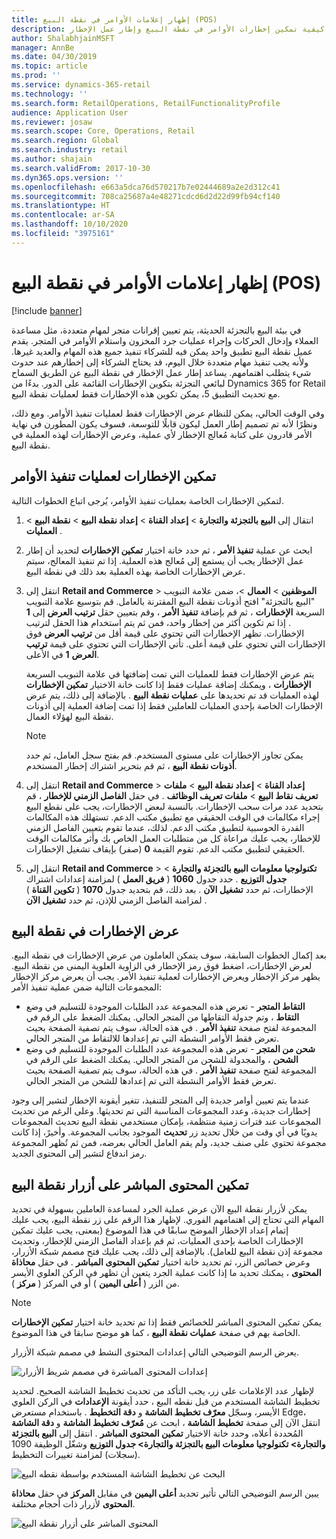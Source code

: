```yaml
---
title: إظهار إعلامات الأوامر في نقطة البيع (POS)
description: يصف هذا الموضوع كيفية تمكين إخطارات الأوامر في نقطة البيع وإطار عمل الإخطار.
author: ShalabhjainMSFT
manager: AnnBe
ms.date: 04/30/2019
ms.topic: article
ms.prod: ''
ms.service: dynamics-365-retail
ms.technology: ''
ms.search.form: RetailOperations, RetailFunctionalityProfile
audience: Application User
ms.reviewer: josaw
ms.search.scope: Core, Operations, Retail
ms.search.region: Global
ms.search.industry: retail
ms.author: shajain
ms.search.validFrom: 2017-10-30
ms.dyn365.ops.version: ''
ms.openlocfilehash: e663a5dca76d570217b7e02444689a2e2d312c41
ms.sourcegitcommit: 708ca25687a4e48271cdcd6d2d22d99fb94cf140
ms.translationtype: HT
ms.contentlocale: ar-SA
ms.lasthandoff: 10/10/2020
ms.locfileid: "3975161"
---
```

# <a name="show-order-notifications-in-the-point-of-sale-pos"></a>إظهار إعلامات الأوامر في نقطة البيع (POS)

[!include [banner](includes/banner.md)]

في بيئة البيع بالتجزئة الحديثة، يتم تعيين إقرانات متجر لمهام متعددة، مثل مساعدة العملاء وإدخال الحركات وإجراء عمليات جرد المخزون واستلام الأوامر في المتجر. يقدم عميل نقطة البيع تطبيق واحد يمكن فيه للشركاء تنفيذ جميع هذه المهام والعديد غيرها. ولأنه يجب تنفيذ مهام متعددة خلال اليوم، قد يحتاج الشركاء إلى إخطارهم عند حدوث شيء يتطلب اهتمامهم. يساعد إطار عمل الإخطار في نقطة البيع عن الطريق السماح لبائعي التجزئة بتكوين الإخطارات القائمة على الدور. بدءًا من Dynamics 365 for Retail مع تحديث التطبيق 5، يمكن تكوين هذه الإخطارات فقط لعمليات نقطة البيع.


وفي الوقت الحالي، يمكن للنظام عرض الإخطارات فقط لعمليات تنفيذ الأوامر. ومع ذلك، ونظرًا لأنه تم تصميم إطار العمل ليكون قابلًا للتوسعة، فسوف يكون المطورن في نهاية الأمر قادرون على كتابة مُعالج الإخطار لأي عملية، وعرض الإخطارات لهذه العملية في نقطة البيع.

## <a name="enable-notifications-for-order-fulfillment-operations"></a>تمكين الإخطارات لعمليات تنفيذ الأوامر

لتمكين الإخطارات الخاصة بعمليات تنفيذ الأوامر، يُرجى اتباع الخطوات التالية.

1. انتقال إلى **البيع بالتجزئة والتجارة** &gt; **إعداد القناة** &gt; **إعداد نقطة البيع** &gt; **نقطة البيع** &gt; **العمليات** .
2. ابحث عن عملية **تنفيذ الأمر** ، ثم حدد خانة اختيار **تمكين الإخطارات** لتحديد أن إطار عمل الإخطار يجب أن يستمع إلى مُعالج هذه العملية. إذا تم تنفيذ المعالج، سيتم عرض الإخطارات الخاصة بهذه العملية بعد ذلك في نقطة البيع.
3. انتقل إلى **Retail and Commerce** &gt; **الموظفين** &gt; **العمال** &gt;، ضمن علامة التبويب "البيع بالتجزئة" افتح أذونات نقطة البيع المقترنة بالعامل. قم بتوسيع علامة التبويب السريعة **الإخطارات** ، ثم قم بإضافة **تنفيذ الأمر** ، وقم بتعيين حقل **ترتيب العرض** إلى **1** . إذا تم تكوين أكثر من إخطار واحد، فمن ثم يتم استخدام هذا الحقل لترتيب الإخطارات. تظهر الإخطارات التي تحتوي على قيمة أقل من **ترتيب العرض** فوق الإخطارات التي تحتوي على قيمة أعلى. تأتي الإخطارات التي تحتوي على قيمة **ترتيب العرض** **1** في الأعلى.

    يتم عرض الإخطارات فقط للعمليات التي تمت إضافتها في علامة التبويب السريعة **الإخطارات** ، ويمكنك إضافة عمليات فقط إذا كانت خانة الاختيار **تمكين الإخطارات** لهذه العمليات قد تم تحديدها على **عمليات نقطة البيع** . بالإضافة إلى ذلك، يتم عرض الإخطارات الخاصة بإحدي العمليات للعاملين فقط إذا تمت إضافة العملية إلى أذونات نقطة البيع لهؤلاء العمال.

    > [!NOTE]
    > يمكن تجاوز الإخطارات على مستوى المستخدم. قم بفتح سجل العامل، ثم حدد **أذونات نقطة البيع** ، ثم قم بتحرير اشتراك إخطار المستخدم.

4. انتقل إلى **Retail and Commerce** &gt; **إعداد القناة** &gt; **إعداد نقطة البيع** &gt; **ملفات تعريف نقاط البيع** &gt; **ملفات تعريف الوظائف** . في حقل **الفاصل الزمني للإخطار** ، قم بتحديد عدد مرات سحب الإخطارات. بالنسبة لبعض الإخطارات، يجب على نقطع البيع إجراء مكالمات في الوقت الحقيقي مع تطبيق مكتب الدعم. تستهلك هذه المكالمات القدرة الحوسبية لتطبيق مكتب الدعم. لذلك، عندما تقوم بتعيين الفاصل الزمني للإخطار، يجب عليك مراعاة كل من متطلبات العمل الخاص بك وأثر مكالمات الوقت الحقيقي لتطبيق مكتب الدعم. تقوم القيمة **0** (صفر) بإيقاف تشغيل الإخطارات.
5. انتقل إلى **Retail and Commerce** &gt; **تكنولوجيا معلومات البيع بالتجزئة والتجارة** &gt; **جدول التوزيع** . حدد جدول **1060** ( **فريق العمل** ) لمزامنة إعدادات اشتراك الإخطارات، ثم حدد **تشغيل الآن** . بعد ذلك، قم بتحديد جدول **1070** ( **تكوين القناة** ) لمزامنة الفاصل الزمني للإذن، ثم حدد **تشغيل الآن** .

## <a name="view-notifications-in-the-pos"></a>عرض الإخطارات في نقطة البيع

بعد إكمال الخطوات السابقة، سوف يتمكن العاملون من عرض الإخطارات في نقطة البيع. لعرض الإخطارات، اضغط فوق رمز الإخطار في الزاوية العلوية اليمنى من نقطة البيع. يظهر مركز الإخطار ويعرض الإخطارات لعملية تنفيذ الأمر. يجب أن يعرض مركز الإخطار المجموعات التالية ضمن عملية تنفيذ الأمر:

- **التقاط المتجر‬** - تعرض هذه المجموعة عدد الطلبات الموجودة للتسليم في وضع **التقاط** ، وتم جدولة التقاطها من المتجر الحالي. يمكنك الضغط على الرقم في المجموعة لفتح صفحة **تنفيذ الأمر** . في هذه الحالة، سوف يتم تصفية الصفحة بحيث تعرض فقط الأوامر النشطة التي تم إعدادها للالتقاط من المتجر الحالي.
- **شحن من المتجر** - تعرض هذه المجموعة عدد الطلبات الموجودة للتسليم في وضع **الشحن** ، والمجدولة للشحن من المتجر الحالي. يمكنك الضغط على الرقم في المجموعة لفتح صفحة **تنفيذ الأمر** . في هذه الحالة، سوف يتم تصفية الصفحة بحيث تعرض فقط الأوامر النشطة التي تم إعدادها للشحن من المتجر الحالي.

عندما يتم تعيين أوامر جديدة إلى المتجر للتنفيذ، تتغير أيقونة الإخطار لتشير إلى وجود إخطارات جديدة، وعدد المجموعات المناسبة التي تم تحديثها. وعلى الرغم من تحديث المجموعات عند فترات زمنية منتظمة، بإمكان مستخدمي نقطة البيع تحديث المجموعات يدويًا في أي وقت من خلال تحديد زر **تحديث** الموجود بجانب المجموعة. وأخيرً، إذا كانت مجموعة تحتوي على صنف جديد، ولم يقم العامل الحالي بعرضه، فمن ثم تُظهر المجموعة رمز اندفاع لتشير إلى المحتوى الجديد.

## <a name="enable-live-content-on-pos-buttons"></a>تمكين المحتوى المباشر على أزرار نقطة البيع

يمكن لأزرار نقطة البيع الآن عرض عملية الجرد لمساعدة العاملين بسهولة في تحديد المهام التي تحتاج إلى اهتمامهم الفوري. لإظهار هذا الرقم على زر نقطة البيع، يجب عليك إتمام إعداد الإخطار الموضح سابقًا في هذا الموضوع (بمعنى، يجب عليك تمكين الإخطارات الخاصة بإحدى العمليات، ثم قم بإعداد الفاصل الزمني للإخطار، وتحديث مجموعة إذن نقطة البيع للعامل). بالإضافة إلى ذلك، يجب عليك فتح مصمم شبكة الأزرار، وعرض خصائص الزر، ثم تحديد خانة اختيار **تمكين المحتوى المباشر** . في حقل **محاذاة المحتوى** ، يمكنك تحديد ما إذا كانت عملية الجرد يتعين أن تظهر في الركن العلوي الأيسر من الزر ( **أعلى اليمين** ) أو في المركز ( **مركز** ).

> [!NOTE]
> يمكن تمكين المحتوى المباشر للخصائص فقط إذا تم تحديد خانة اختيار **تمكين الإخطارات** الخاصة بهم في صفحة **عمليات نقطة البيع** ، كما هو موضح سابقا في هذا الموضوع.

يعرض الرسم التوضيحي التالي إعدادات المحتوى النشط في مصمم شبكة الأزرار.

![إعدادات المحتوى المباشرة في مصمم شريط الأزرار](./media/ButtonGridDesigner.png "إعدادات المحتوى المباشرة في مصمم شريط الأزرار")

لإظهار عدد الإعلامات على زر، يجب التأكد من تحديث تخطيط الشاشة الصحيح. لتحديد تخطيط الشاشة المستخدم من قبل نقطه البيع ، حدد أيقونة **الإعدادات** في الركن العلوي الأيسر، وسجّل **معرّف تخطيط الشاشة** و **دقة التخطيط** . باستخدام مستعرض Edge، انتقل الآن إلى صفحة **تخطيط الشاشة** ، ابحث عن **مُعرّف تخطيط الشاشة** و **دقة الشاشة** المُحددة أعلاه، وحدد خانة الاختيار **تمكين المحتوى المباشر** . انتقل إلى **البيع بالتجزئة والتجارة\> تكنولوجيا معلومات البيع بالتجزئة والتجارة\> جدول التوزيع** وشغّل الوظيفة 1090 (سجلات) لمزامنة تغييرات التخطيط.


![البحث عن تخطيط الشاشة المستخدم بواسطة نقطه البيع](./media/Choose_screen_layout.png "البحث عن تخطيط الشاشة")

يبين الرسم التوضيحي التالي تأثير تحديد **أعلى اليمين** في مقابل **المركز** في حقل **محاذاة المحتوى** لأزرار ذات أحجام مختلفة.

![المحتوى المباشر على أزرار نقطة البيع](./media/ButtonsWithLiveContent.png "المحتوى المباشر على أزرار نقطة البيع")
